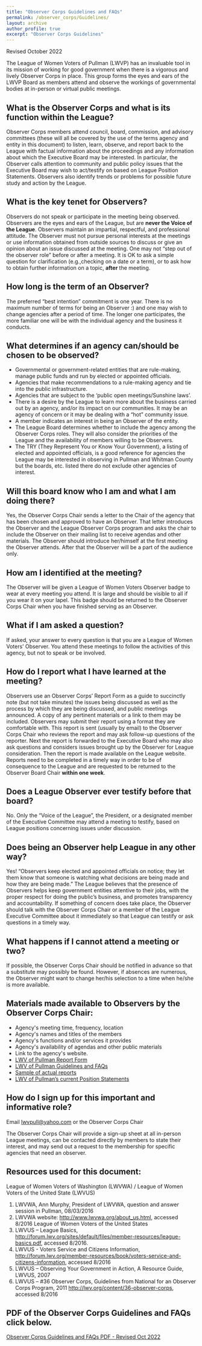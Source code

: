 ```yaml
---
title: "Observer Corps Guidelines and FAQs"
permalink: /observer_corps/Guidelines/
layout: archive
author_profile: true
excerpt: "Observer Corps Guidelines"
---
```


Revised October 2022

The League of Women Voters of Pullman (LWVP) has an invaluable tool in its mission of working for good government when there is a vigorous and lively Observer Corps in place.  This group forms the eyes and ears of the LWVP Board as members attend and observe the workings of governmental bodies at in-person or virtual public meetings. 

## What is the Observer Corps and what is its function within the League?
Observer Corps members attend council, board, commission, and advisory committees (these will all be covered by the use of the terms agency and entity in this document) to listen, learn, observe, and report back to the League with factual information about the proceedings and any information about which the Executive Board may be interested. In particular, the Observer calls attention to community and public policy issues that the Executive Board may wish to act/testify on based on League Position Statements.  Observers also identify trends or problems for possible future study and action by the League. 

## What is the key tenet for Observers?
Observers do not speak or participate in the meeting being observed.  Observers are the eyes and ears of the League, but are **never the Voice of the League**. Observers maintain an impartial, respectful, and professional attitude. The Observer must not pursue personal interests at the meetings or use information obtained from outside sources to discuss or give an opinion about an issue discussed at the meeting. One may not “step out of the observer role” before or after a meeting. It is OK to ask a simple question for clarification (e.g.,checking on a date or a term), or to ask how to obtain further information on a topic, **after** the meeting.

## How long is the term of an Observer?
The preferred “best intention” commitment is one year. There is no maximum number of terms for being an Observer :) and one may wish to change agencies after a period of time.  The longer one participates, the more familiar one will be with the individual agency and the business it conducts.

## What determines if an agency can/should be chosen to be observed?
* Governmental or government-related entities that are rule-making, manage public funds and run by elected or appointed officials.
* Agencies that make recommendations to a rule-making agency and tie into the public infrastructure.
* Agencies that are subject to the ‘public open meetings/Sunshine laws’.
* There is a desire by the League to learn more about the business carried out by an agency, and/or its impact on our communities. It may be an agency of concern or it may be dealing with a “hot” community issue.
* A member indicates an interest in being an Observer of the entity.
* The League Board determines whether to include the agency among the Observer Corps roles. They will also consider the priorities of the League and the availability of members willing to be Observers.
* The TRY (They Represent You or Know Your Government), a listing of elected and appointed officials, is a good reference for agencies the League may be interested in observing in Pullman and Whitman County but the boards, etc. listed there do not exclude other agencies of interest.



## Will this board know who I am and what I am doing there?
Yes, the Observer Corps Chair sends a letter to the Chair of the agency that has been chosen and approved to have an Observer. That letter introduces the Observer and the League Observer Corps program and asks the chair to include the Observer on their mailing list to receive agendas and other materials. The Observer should introduce her/himself at the first meeting the Observer attends. After that the Observer will be a part of the audience only.

## How am I identified at the meeting?
The Observer will be given a League of Women Voters Observer badge to wear at every meeting you attend. It is large and should be visible to all if you wear it on your lapel. This badge should be returned to the Observer Corps Chair when you have finished serving as an Observer.

## What if I am asked a question?
If asked, your answer to every question is that you are a League of Women Voters’ Observer. You attend these meetings to follow the activities of this agency, but not to speak or be involved.

## How do I report what I have learned at the meeting?
Observers use an Observer Corps’ Report Form as a guide to succinctly note (but not take minutes) the issues being discussed as well as the process by which they are being discussed, and public meetings announced. A copy of any pertinent materials or a link to them may be included. Observers may submit their report using a format they are comfortable with. This report is sent (usually by email) to the Observer Corps Chair who reviews the report and may ask follow-up questions of the reporter. Next the report is forwarded to the Executive Board who may also ask questions and considers issues brought up by the Observer for League consideration. Then the report is made available on the League website. Reports need to be completed in a timely way in order to be of consequence to the League and are requested to be returned to the Observer Board Chair **within one week**.

## Does a League Observer ever testify before that board?
No. Only the “Voice of the League”, the President, or a designated member of the Executive Committee may attend a meeting to testify, based on League positions concerning issues under discussion.

## Does being an Observer help League in any other way?
Yes! “Observers keep elected and appointed officials on notice; they let them know that someone is watching what decisions are being made and how they are being made.” The League believes that the presence of Observers helps keep government entities attentive to their jobs, with the proper respect for doing the public’s business, and promotes transparency and accountability. If something of concern does take place, the Observer should talk with the Observer Corps Chair or a member of the League Executive Committee about it immediately so that League can testify or ask questions in a timely way.

## What happens if I cannot attend a meeting or two?
If possible, the Observer Corps Chair should be notified in advance so that a substitute may possibly be found.  However, if absences are numerous, the Observer might want to change her/his selection to a time when he/she is more available.

## Materials made available to Observers by the Observer Corps Chair:
* Agency's meeting time, frequency, location
* Agency's names and titles of the members
* Agency's functions and/or services it provides
* Agency's availability of agendas and other public materials
* Link to the agency's website.
* [LWV of Pullman Report Form](https://lwvpullman.org/assets/PDFs/ObserverCorpReports/ReportForm8-2019.pdf)
* [LWV of Pullman Guidelines and FAQs](https://lwvpullman.org/assets/PDFs/ObserverCorpReports/Observor_GuidelinesFAQs-2021-09.pdf)
* [Sample of actual reports](https://lwvpullman.org/observer_corps/Observer_reports/)
* [LWV of Pullman’s current Position Statements](https://lwvpullman.org/advocacy/League_positions/)

## How do I sign up for this important and informative role?
Email [lwvpull@yahoo.com](mailto:lwvpull@yahoo.com) or the Observer Corps Chair

The Observer Corps Chair will provide a sign-up sheet at all in-person League meetings, can be contacted directly by members to state their interest, and may send out a request to the membership for specific agencies that need an observer.

## Resources used for this document:
League of Women Voters of Washington (LWVWA) / League of Women Voters of the United State (LWVUS)
1.	LWVWA, Ann Murphy, President of LWVWA, question and answer session in Pullman, 08/03/2016
2.	LWVWA website: http://www.lwvwa.org/about_us.html, accessed 8/2016
League of Women Voters of the United States
3.	LWVUS – League Basics, http://forum.lwv.org/sites/default/files/member-resources/league-basics.pdf,
accessed 8/2016.
4.	LWVUS - Voters Service and Citizens Information, http://forum.lwv.org/member-resources/book/voters-service-and-citizens-information, accessed 8/2016
5.	LWVUS – Observing Your Government in Action, A Resource Guide, LWVUS, 2007
6.	LWVUS – #36 Observer Corps, Guidelines from National for an Observer Corps Program, 2011
http://lwv.org/content/36-observer-corps, accessed 8/2016

## PDF of the Observer Corps Guidelines and FAQs click below.

[Observer Corps Guidelines and FAQs PDF - Revised Oct 2022](https://lwvpullman.org/assets/PDFs/2022-10-Guidelines_and_FAQs.pdf)
